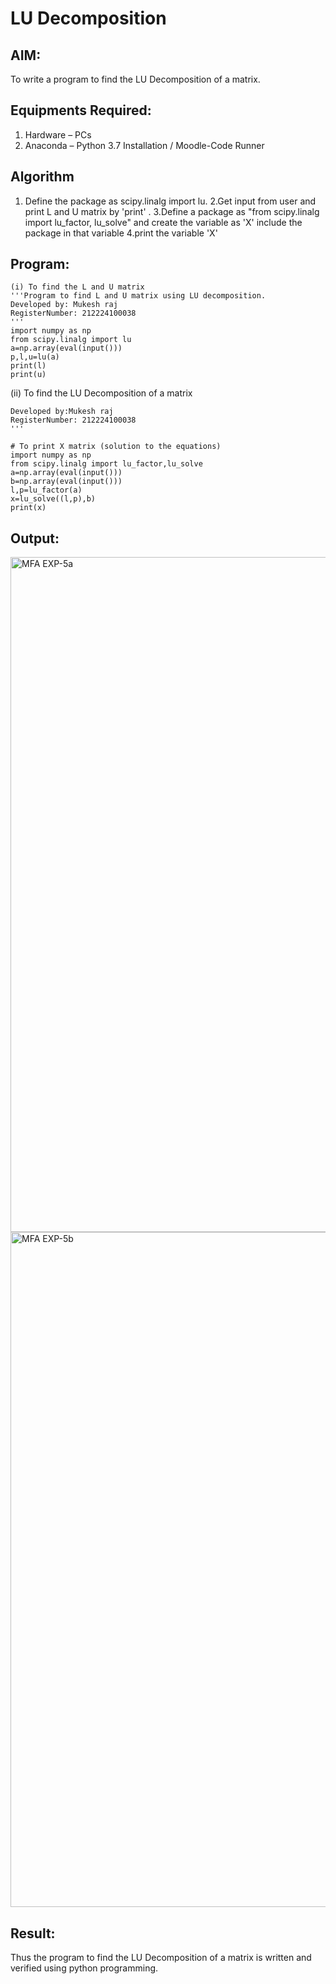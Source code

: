 # LU Decomposition 

## AIM:
To write a program to find the LU Decomposition of a matrix.

## Equipments Required:
1. Hardware – PCs
2. Anaconda – Python 3.7 Installation / Moodle-Code Runner

## Algorithm
1. Define the package as scipy.linalg import lu.
2.Get input from user and print L and U matrix by 'print' .
3.Define a package as "from scipy.linalg import lu_factor, lu_solve" and create the variable as 'X' include the package in that variable
4.print the variable 'X'

## Program:
```
(i) To find the L and U matrix
'''Program to find L and U matrix using LU decomposition.
Developed by: Mukesh raj
RegisterNumber: 212224100038
'''
import numpy as np
from scipy.linalg import lu
a=np.array(eval(input()))
p,l,u=lu(a)
print(l)
print(u)
```
(ii) To find the LU Decomposition of a matrix
```Program to solve a matrix using LU decomposition.
Developed by:Mukesh raj  
RegisterNumber: 212224100038
'''

# To print X matrix (solution to the equations)
import numpy as np
from scipy.linalg import lu_factor,lu_solve
a=np.array(eval(input()))
b=np.array(eval(input()))
l,p=lu_factor(a)
x=lu_solve((l,p),b)
print(x)
```


## Output:

<img width="1920" height="1080" alt="MFA EXP-5a" src="https://github.com/user-attachments/assets/afc92f78-f8e6-4098-b59a-6968d6bb930a" />
<img width="1920" height="1080" alt="MFA EXP-5b" src="https://github.com/user-attachments/assets/64df868a-0050-49ee-b48d-2d4682647e9b" />


## Result:
Thus the program to find the LU Decomposition of a matrix is written and verified using python programming.

